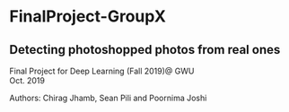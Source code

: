 # FinalProject-GroupX
## Detecting photoshopped photos from real ones
Final Project for Deep Learning (Fall 2019)@ GWU  
Oct. 2019

Authors: Chirag Jhamb, Sean Pili and Poornima Joshi